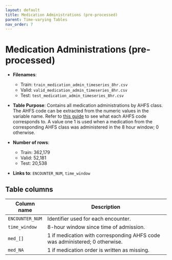 ```yaml
---
layout: default
title: Medication Administrations (pre-processed)
parent: Time-varying Tables
nav_order: 7
---
```


# Medication Administrations (pre-processed)

- **Filenames**: 
    -	Train: `train_medication_admin_timeseries_8hr.csv`
    -	Valid: `valid_medication_admin_timeseries_8hr.csv`
    -	Test: `test_medication_admin_timeseries_8hr.csv`


- **Table Purpose**: Contains all medication administrations by AHFS class. The AHFS code can be extracted from the numeric values in the variable name. Refer to [this guide](http://www.mgh.org/Content/Uploads/UP%20Health%20System%20-%20Marquette/files/formulary/AHFS%20Pharmacologic-Therapeutic%20Classification%20(2012).pdf) to see what each AHFS code corresponds to. A value one 1 is used when a medication from the corresponding AHFS class was administered in the 8 hour window; 0 otherwise.

- **Number of rows**: 
    - Train: 362,179
    -	Valid: 52,181
    -	Test: 20,538

- **Links to**: `ENCOUNTER_NUM`, `time_window`
 
 
## Table columns
 
| Column name |  Description |
| ----------- | ------------ |
| `ENCOUNTER_NUM` | Identifier used for each encounter. |
| `time_window` | 8-hour window since time of admission. |
| `med_[]` | 1 if medication with corresponding AHFS code was administered; 0 otherwise. | 
| `med_NA` | 1 if medication order is written as missing. | 

